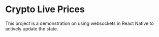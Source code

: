 # Crypto Live Prices

This project is a demonstration on using websockets in React Native to actively update the state.